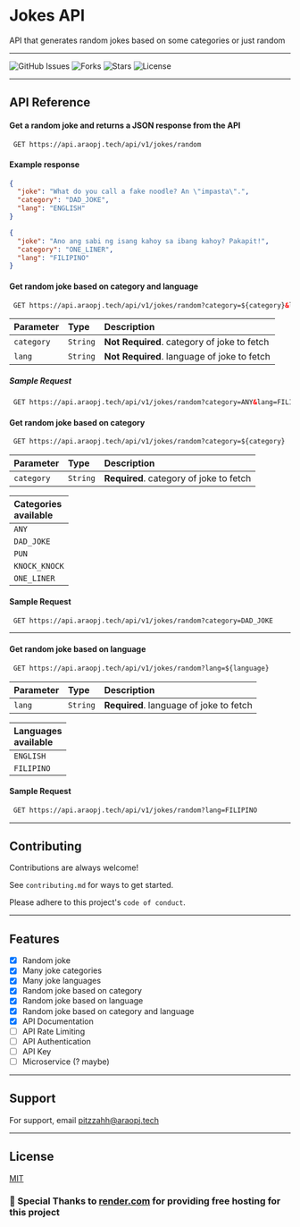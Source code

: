 
# Jokes API

API that generates random jokes based on some categories or just random
___
![GitHub Issues](https://img.shields.io/github/issues/pitzzahh/jokes-API)
![Forks](https://img.shields.io/github/forks/pitzzahh/jokes-API)
![Stars](https://img.shields.io/github/stars/pitzzahh/jokes-API)
![License](https://img.shields.io/github/license/pitzzahh/jokes-API)
___
## API Reference

#### Get a random joke and returns a JSON response from the API

```html
 GET https://api.araopj.tech/api/v1/jokes/random
```

#### Example response

```json
{
  "joke": "What do you call a fake noodle? An \"impasta\".",
  "category": "DAD_JOKE",
  "lang": "ENGLISH"
}
```
```json
{
  "joke": "Ano ang sabi ng isang kahoy sa ibang kahoy? Pakapit!",
  "category": "ONE_LINER",
  "lang": "FILIPINO"
}
```
#### Get random joke based on category and language

```html
 GET https://api.araopj.tech/api/v1/jokes/random?category=${category}&lang=${language}
```

| Parameter  | Type     | Description                                 |
|:-----------|:---------|:--------------------------------------------|
| `category` | `String` | **Not Required**. category of joke to fetch |
| `lang`     | `String` | **Not Required**. language of joke to fetch |


##### Sample Request

```html
 GET https://api.araopj.tech/api/v1/jokes/random?category=ANY&lang=FILIPINO
```

#### Get random joke based on category

```html
 GET https://api.araopj.tech/api/v1/jokes/random?category=${category}
```

| Parameter  | Type     | Description                             |
|:-----------|:---------|:----------------------------------------|
| `category` | `String` | **Required**. category of joke to fetch |

| Categories <br/>available |
|:--------------------------|
| `ANY`                     |
| `DAD_JOKE`                |
| `PUN`                     |
| `KNOCK_KNOCK`             |
| `ONE_LINER`               |

#### Sample Request

```html
 GET https://api.araopj.tech/api/v1/jokes/random?category=DAD_JOKE
```
___

#### Get random joke based on language

```html
 GET https://api.araopj.tech/api/v1/jokes/random?lang=${language}
```

| Parameter | Type     | Description                             |
|:----------|:---------|:----------------------------------------|
| `lang`    | `String` | **Required**. language of joke to fetch |


| Languages <br/>available |
|:-------------------------|
| `ENGLISH`                |
| `FILIPINO`               |

#### Sample Request

```html
 GET https://api.araopj.tech/api/v1/jokes/random?lang=FILIPINO
```
___

## Contributing

Contributions are always welcome!

See `contributing.md` for ways to get started.

Please adhere to this project's `code of conduct`.

___
## Features
- [x] Random joke
- [x] Many joke categories
- [x] Many joke languages
- [x] Random joke based on category
- [x] Random joke based on language
- [x] Random joke based on category and language
- [x] API Documentation
- [ ] API Rate Limiting
- [ ] API Authentication
- [ ] API Key
- [ ] Microservice (? maybe)
___
## Support

For support, email pitzzahh@araopj.tech
___
## License
[MIT](https://choosealicense.com/licenses/mit/)

### 🤍 Special Thanks to [render.com](https://render.com/) for providing free hosting for this project

